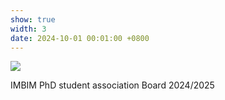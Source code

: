 ```yaml
---
show: true
width: 3
date: 2024-10-01 00:01:00 +0800
---
```

<div>
    <img data-src="{{ '/assets/images/photos/IPhA_board2023.jpeg' | relative_url }}" class="lazy w-100 rounded" src="{{ '/assets/images/photos/IPhA_board2023.jpeg' | relative_url }}">
  <div class="card-body">
    <p class="card-text">
      IMBIM PhD student association Board 2024/2025
    </p>
  </div>
</div>
